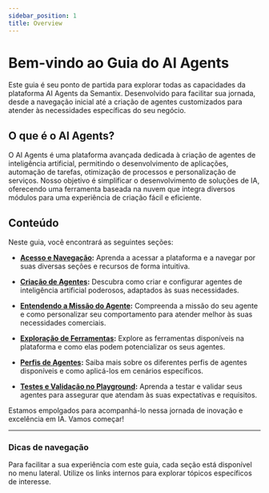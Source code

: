 ```yaml
---
sidebar_position: 1
title: Overview
---
```


# Bem-vindo ao Guia do AI Agents

Este guia é seu ponto de partida para explorar todas as capacidades da plataforma AI Agents da Semantix. Desenvolvido para facilitar sua jornada, desde a navegação inicial até a criação de agentes customizados para atender às necessidades específicas do seu negócio.

## O que é o AI Agents?

O AI Agents é uma plataforma avançada dedicada à criação de agentes de inteligência artificial, permitindo o desenvolvimento de aplicações, automação de tarefas, otimização de processos e personalização de serviços. Nosso objetivo é simplificar o desenvolvimento de soluções de IA, oferecendo uma ferramenta baseada na nuvem que integra diversos módulos para uma experiência de criação fácil e eficiente.

## Conteúdo

Neste guia, você encontrará as seguintes seções:

- **[Acesso e Navegação](#acesso-e-navegação):** Aprenda a acessar a plataforma e a navegar por suas diversas seções e recursos de forma intuitiva.

- **[Criação de Agentes](#criação-de-agentes):** Descubra como criar e configurar agentes de inteligência artificial poderosos, adaptados às suas necessidades.

- **[Entendendo a Missão do Agente](#entendendo-a-missão-do-agente):** Compreenda a missão do seu agente e como personalizar seu comportamento para atender melhor às suas necessidades comerciais.

- **[Exploração de Ferramentas](#exploração-de-ferramentas):** Explore as ferramentas disponíveis na plataforma e como elas podem potencializar os seus agentes.

- **[Perfis de Agentes](#perfis-de-agentes):** Saiba mais sobre os diferentes perfis de agentes disponíveis e como aplicá-los em cenários específicos.

- **[Testes e Validação no Playground](#testes-e-validação-no-playground):** Aprenda a testar e validar seus agentes para assegurar que atendam às suas expectativas e requisitos.

Estamos empolgados para acompanhá-lo nessa jornada de inovação e excelência em IA. Vamos começar!

---

### Dicas de navegação

Para facilitar a sua experiência com este guia, cada seção está disponível no menu lateral. Utilize os links internos para explorar tópicos específicos de interesse.

